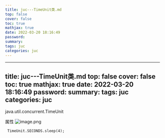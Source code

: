```yaml
---
title: juc---TimeUnit类.md
top: false
cover: false
toc: true
mathjax: true
date: 2022-03-20 18:16:49
password:
summary:
tags: juc
categories: juc
---
```

---
title: juc---TimeUnit类.md
top: false
cover: false
toc: true
mathjax: true
date: 2022-03-20 18:16:49
password:
summary:
tags: juc
categories: juc
---
java.util.concurrent.TimeUnit

属性
![image.png](https://upload-images.jianshu.io/upload_images/13965490-e3cd0bb6d5b9c8d3.png?imageMogr2/auto-orient/strip%7CimageView2/2/w/1240)

~~~
 TimeUnit.SECONDS.sleep(4);
~~~
